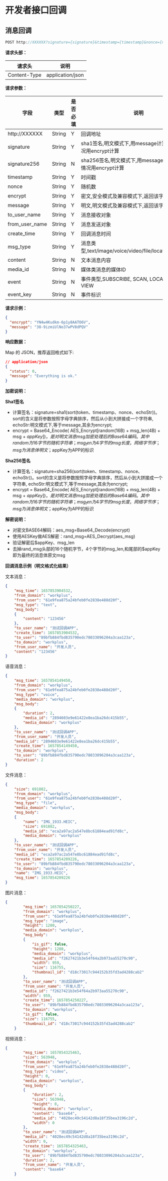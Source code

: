 # 开发者接口回调

## 消息回调

```js
POST http://XXXXXX?signature={signature}&timestamp={timestamp}&nonce={nonce}&signature256={sign}
```

**请求头部：**

| 请求头 | 说明 |
| - | - |
| Content-Type | application/json |

**请求参数：**

| 字段	             | 类型	     | 是否必填	 | 说明                                                   |
|-----------------|---------|-------|------------------------------------------------------|
| http://XXXXXX	  | String  | 	Y	   | 回调地址                                                 |
| signature	      | String	 | Y	    | sha1签名,明文模式下,用message计算签名,其余情况用encrypt计算             |
| signature256	   | String	 | N	    | sha256签名,明文模式下,用message计算签名,其余情况用encrypt计算           |
| timestamp	      | String	 | Y	    | 时间戳                                                  |
| nonce	          | String	 | Y	    | 随机数                                                  |
| encrypt	        | String	 | Y	    | 密文,安全模式及兼容模式下,返回该字段                                  |
| message	        | String	 | Y	    | 明文,明文模式及兼容模式下,返回该字段                                  |
| to_user_name	   | String	 | Y	    | 消息接收对象                                               |
| from_user_name	 | String	 | Y 	   | 消息发送对象                                               |
| create_time	    | String	 | Y	    | 回调消息时间                                               |
| msg_type	       | String  | 	Y	   | 消息类型,text/image/voice/video/file/location/link/event |
| content	        | String	 | N	    | 文本消息内容                                               |
| media_id	       | String	 | N	    | 媒体类消息的媒体ID                                           |
| event	          | String  | N	    | 事件类型,SUBSCRIBE, SCAN, LOCATION, CLICK, VIEW          |
| event_key	      | String	 | N	    | 事件标识                                                 |

**请求示例：**

```json
{
  "encrypt": "YN4w4Kudkm-6p1y8AATO6V",
  "message": "38-9izmiUlNo37wPV8dPQV"
}
```

**响应数据：**

Map 的 JSON，推荐返回格式如下:

```json
// application/json
{
  "status": 0, 
  "message": "Everything is ok."
}
```

**加密说明：**

**Sha1签名**
* 计算签名：signature=sha1(sort(token、timestamp、nonce、echoStr))。sort的含义是将参数按照字母字典排序，然后从小到大拼接成一个字符串, echoStr:明文模式下,等于message,其余为encrypt;
* encrypt = Base64_Encode( AES_Encrypt[random(16B) + msg_len(4B) + msg + $appKey] )，是对明文消息msg加密处理后的Base64编码。 其中random为16字节的随机字符串；msg_len为4字节的msg长度，网络字节序；msg为消息体明文；$appKey为APP的标识

**Sha256签名**
* 计算签名：signature=sha256(sort(token、timestamp、nonce、echoStr))。sort的含义是将参数按照字母字典排序，然后从小到大拼接成一个字符串, echoStr:明文模式下,等于message,其余为encrypt;
* encrypt = Base64_Encode( AES_Encrypt[random(16B) + msg_len(4B) + msg + $appKey] )，是对明文消息msg加密处理后的Base64编码。 其中random为16字节的随机字符串；msg_len为4字节的msg长度，网络字节序；msg为消息体明文；$appKey为APP的标识


**解密说明：**

* 对密文BASE64解码：aes_msg=Base64_Decode(encrypt)
* 使用AESKey做AES解密：rand_msg=AES_Decrypt(aes_msg)
* 验证解密后$appKey、msg_len
* 去掉rand_msg头部的16个随机字节，4个字节的msg_len,和尾部的$appKey即为最终的消息体原文msg

**回调消息示例（明文格式化结果）**

文本消息：

```json
{
    "msg_time": 1657853904532,
    "from_domain": "workplus",
    "from_user": "61e9fea875a24bfeb0fe2838e488d20f",
    "msg_type": "text",
    "msg_body":
    {
        "content": "123456"
    },
    "to_user_name": "测试回调APP",
    "create_time": 1657853904532,
    "to_user": "89bfb884fbd835790edc78033096204a3caa123a",
    "to_domain": "workplus",
    "from_user_name": "开发人员",
    "content": "123456"
}
```

语音消息：

```json
{
    "msg_time": 1657854149450,
    "from_domain": "workplus",
    "from_user": "61e9fea875a24bfeb0fe2838e488d20f",
    "msg_type": "voice",
    "media_domain": "workplus",
    "msg_body":
    {
        "duration": 2,
        "media_id": "2894603e9e61422e8ea1ba26dc415b55",
        "media_domain": "workplus"
    },
    "to_user_name": "测试回调APP",
    "from_user_name": "开发人员",
    "media_id": "2894603e9e61422e8ea1ba26dc415b55",
    "create_time": 1657854149450,
    "to_domain": "workplus",
    "to_user": "89bfb884fbd835790edc78033096204a3caa123a",
    "duration": 2
}
```

文件消息：

```json
{
    "size": 691882,
    "from_domain": "workplus",
    "from_user": "61e9fea875a24bfeb0fe2838e488d20f",
    "msg_type": "file",
    "media_domain": "workplus",
    "msg_body":
    {
        "name": "IMG_1933.HEIC",
        "size": 691882,
        "media_id": "eca2a97ac2a547e8bc61884ead91fd8c",
        "media_domain": "workplus"
    },
    "to_user_name": "测试回调APP",
    "from_user_name": "开发人员",
    "media_id": "eca2a97ac2a547e8bc61884ead91fd8c",
    "create_time": 1657854209226,
    "to_user": "89bfb884fbd835790edc78033096204a3caa123a",
    "to_domain": "workplus",
    "name": "IMG_1933.HEIC",
    "msg_time": 1657854209226
}
```

图片消息：

```json
{
        "msg_time": 1657854250227,
        "from_domain": "workplus",
        "from_user": "61e9fea875a24bfeb0fe2838e488d20f",
        "msg_type": "image",
        "height": 1280,
        "media_domain": "workplus",
        "msg_body":
        {
            "is_gif": false,
            "height": 1280,
            "media_domain": "workplus",
            "media_id": "f2627421b3e54f64a2b973aa55270c90",
            "width": 959,
            "size": 116755,
            "thumbnail_id": "d18c73017c944152b35fd3ad4288cab2"
        },
        "to_user_name": "测试回调APP",
        "from_user_name": "开发人员",
        "media_id": "f2627421b3e54f64a2b973aa55270c90",
        "width": 959,
        "create_time": 1657854250227,
        "to_user": "89bfb884fbd835790edc78033096204a3caa123a",
        "to_domain": "workplus",
        "is_gif": false,
        "size": 116755,
        "thumbnail_id": "d18c73017c944152b35fd3ad4288cab2"
    }
```

视频消息：

```json
{
        "msg_time": 1657854325463,
        "size": 563948,
        "from_domain": "workplus",
        "from_user": "61e9fea875a24bfeb0fe2838e488d20f",
        "msg_type": "video",
        "height": 0,
        "media_domain": "workplus",
        "msg_body":
        {
            "duration": 2,
            "size": 563948,
            "height": 0,
            "media_domain": "workplus",
            "content": "base64",
            "media_id": "4028ec49c54142d8a18f35bea3196c2d",
            "width": 0
        },
        "to_user_name": "测试回调APP",
        "media_id": "4028ec49c54142d8a18f35bea3196c2d",
        "width": 0,
        "create_time": 1657854325463,
        "to_domain": "workplus",
        "to_user": "89bfb884fbd835790edc78033096204a3caa123a",
        "duration": 2,
        "from_user_name": "开发人员",
        "content": "base64"    
    }
```